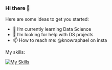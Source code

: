### Hi there 👋

Here are some ideas to get you started:

- 🌱 I’m currently learning Data Science
- 🤔 I’m looking for help with DS projects
- 📫 How to reach me: @knowraphael on insta

My skills:

[![My Skills](https://skillicons.dev/icons?i=py,js,aws,flutter,mysql,postgres,sqlite,tensorflow,html,css)](https://skillicons.dev)

